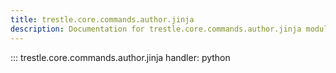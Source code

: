 ```yaml
---
title: trestle.core.commands.author.jinja
description: Documentation for trestle.core.commands.author.jinja module
---
```

::: trestle.core.commands.author.jinja
handler: python
